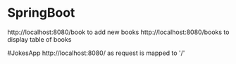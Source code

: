 # SpringBoot
http://localhost:8080/book to add new books
http://localhost:8080/books to display table of books


#JokesApp
http://localhost:8080/
as request is mapped to '/'
